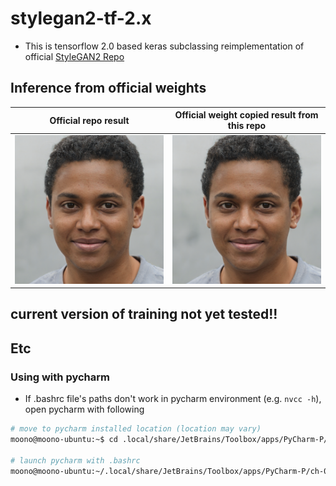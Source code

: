 # stylegan2-tf-2.x
* This is tensorflow 2.0 based keras subclassing reimplementation of official [StyleGAN2 Repo](https://github.com/NVlabs/stylegan2)

## Inference from official weights
| Official repo result | Official weight copied result from this repo |
| :---: | :---: |
| ![official_result] | ![restored_result] |

## current version of training not yet tested!!

## Etc
### Using with pycharm
* If .bashrc file's paths don't work in pycharm environment (e.g. `nvcc -h`), open pycharm with following
```bash
# move to pycharm installed location (location may vary)
moono@moono-ubuntu:~$ cd .local/share/JetBrains/Toolbox/apps/PyCharm-P/ch-0/201.7846.77/bin/

# launch pycharm with .bashrc 
moono@moono-ubuntu:~/.local/share/JetBrains/Toolbox/apps/PyCharm-P/ch-0/201.7846.77/bin$ bash pycharm.sh
```

[loss_tensorboard]: assets/tf-keras-stylegan2-loss.PNG
[generation_tensorboard]: assets/tf-keras-stylegan2-fake-images.PNG
[official_result]: assets/seed6600-official.png
[restored_result]: assets/seed6600-restored.png